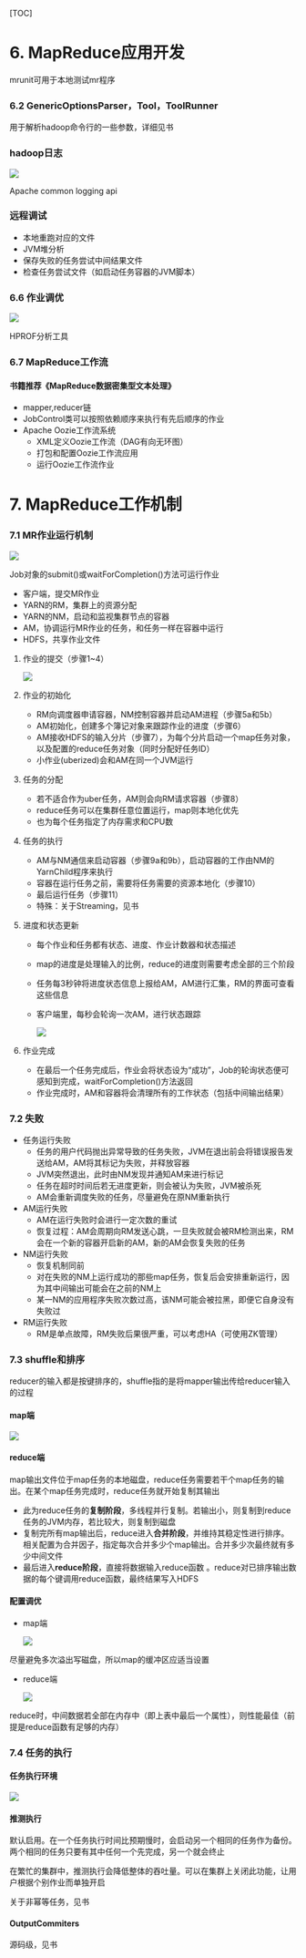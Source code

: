 [TOC]

# 6. MapReduce应用开发

mrunit可用于本地测试mr程序

### 6.2 GenericOptionsParser，Tool，ToolRunner

用于解析hadoop命令行的一些参数，详细见书

### hadoop日志

![](6-1.jpg)

Apache common logging api

### 远程调试

- 本地重跑对应的文件
- JVM堆分析
- 保存失败的任务尝试中间结果文件
- 检查任务尝试文件（如启动任务容器的JVM脚本）

### 6.6 作业调优

![](6-2.jpg)

HPROF分析工具

### 6.7 MapReduce工作流

#### 书籍推荐《MapReduce数据密集型文本处理》

- mapper,reducer链
- JobControl类可以按照依赖顺序来执行有先后顺序的作业
- Apache Oozie工作流系统
  - XML定义Oozie工作流（DAG有向无环图）
  - 打包和配置Oozie工作流应用
  - 运行Oozie工作流作业

# 7. MapReduce工作机制

### 7.1 MR作业运行机制

![](7-1.jpg)

Job对象的submit()或waitForCompletion()方法可运行作业

- 客户端，提交MR作业
- YARN的RM，集群上的资源分配
- YARN的NM，启动和监视集群节点的容器
- AM，协调运行MR作业的任务，和任务一样在容器中运行
- HDFS，共享作业文件



1. 作业的提交（步骤1~4）

   ![](7-2.jpg)

2. 作业的初始化

   - RM向调度器申请容器，NM控制容器并启动AM进程（步骤5a和5b）
   - AM初始化，创建多个簿记对象来跟踪作业的进度（步骤6）
   - AM接收HDFS的输入分片（步骤7），为每个分片启动一个map任务对象，以及配置的reduce任务对象（同时分配好任务ID）
   - 小作业(uberized)会和AM在同一个JVM运行

3. 任务的分配

   - 若不适合作为uber任务，AM则会向RM请求容器（步骤8）
   - reduce任务可以在集群任意位置运行，map则本地化优先
   - 也为每个任务指定了内存需求和CPU数

4. 任务的执行

   - AM与NM通信来启动容器（步骤9a和9b），启动容器的工作由NM的YarnChild程序来执行
   - 容器在运行任务之前，需要将任务需要的资源本地化（步骤10）
   - 最后运行任务（步骤11）
   - 特殊：关于Streaming，见书

5. 进度和状态更新

   - 每个作业和任务都有状态、进度、作业计数器和状态描述

   - map的进度是处理输入的比例，reduce的进度则需要考虑全部的三个阶段

   - 任务每3秒钟将进度状态信息上报给AM，AM进行汇集，RM的界面可查看这些信息

   - 客户端里，每秒会轮询一次AM，进行状态跟踪

     ![](7-3.jpg)

6. 作业完成

   - 在最后一个任务完成后，作业会将状态设为“成功”，Job的轮询状态便可感知到完成，waitForCompletion()方法返回
   - 作业完成时，AM和容器将会清理所有的工作状态（包括中间输出结果）

### 7.2 失败

- 任务运行失败
  - 任务的用户代码抛出异常导致的任务失败，JVM在退出前会将错误报告发送给AM，AM将其标记为失败，并释放容器
  - JVM突然退出，此时由NM发现并通知AM来进行标记
  - 任务在超时时间后若无进度更新，则会被认为失败，JVM被杀死
  - AM会重新调度失败的任务，尽量避免在原NM重新执行
- AM运行失败
  - AM在运行失败时会进行一定次数的重试
  - 恢复过程：AM会周期向RM发送心跳，一旦失败就会被RM检测出来，RM会在一个新的容器开启新的AM，新的AM会恢复失败的任务
- NM运行失败
  - 恢复机制同前
  - 对在失败的NM上运行成功的那些map任务，恢复后会安排重新运行，因为其中间输出可能会在之前的NM上
  - 某一NM的应用程序失败次数过高，该NM可能会被拉黑，即便它自身没有失败过
- RM运行失败
  - RM是单点故障，RM失败后果很严重，可以考虑HA（可使用ZK管理）

### 7.3 shuffle和排序

reducer的输入都是按键排序的，shuffle指的是将mapper输出传给reducer输入的过程

#### map端

![](7-4.jpg)

#### reduce端

map输出文件位于map任务的本地磁盘，reduce任务需要若干个map任务的输出。在某个map任务完成时，reduce任务就开始复制其输出

- 此为reduce任务的**复制阶段**，多线程并行复制。若输出小，则复制到reduce任务的JVM内存，若比较大，则复制到磁盘
- 复制完所有map输出后，reduce进入**合并阶段**，并维持其稳定性进行排序。相关配置为合并因子，指定每次合并多少个map输出。合并多少次最终就有多少中间文件
- 最后进入**reduce阶段**，直接将数据输入reduce函数 。reduce对已排序输出数据的每个键调用reduce函数，最终结果写入HDFS

#### 配置调优

- map端

  ![](7-5.jpg)

尽量避免多次溢出写磁盘，所以map的缓冲区应适当设置

- reduce端

  ![](7-6.jpg)

reduce时，中间数据若全部在内存中（即上表中最后一个属性），则性能最佳（前提是reduce函数有足够的内存）

### 7.4 任务的执行

#### 任务执行环境

![](7-7.jpg)

#### 推测执行

默认启用。在一个任务执行时间比预期慢时，会启动另一个相同的任务作为备份。两个相同的任务只要有其中任何一个先完成，另一个就会终止

在繁忙的集群中，推测执行会降低整体的吞吐量。可以在集群上关闭此功能，让用户根据个别作业而单独开启

关于非幂等任务，见书

#### OutputCommiters

源码级，见书

